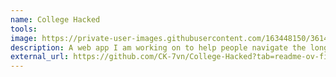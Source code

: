 ```yaml
---
name: College Hacked
tools: 
image: https://private-user-images.githubusercontent.com/163448150/361494677-18576ea7-aef8-43da-a27a-56620347a8ca.gif?jwt=eyJhbGciOiJIUzI1NiIsInR5cCI6IkpXVCJ9.eyJpc3MiOiJnaXRodWIuY29tIiwiYXVkIjoicmF3LmdpdGh1YnVzZXJjb250ZW50LmNvbSIsImtleSI6ImtleTUiLCJleHAiOjE3NDU3OTA5NTMsIm5iZiI6MTc0NTc5MDY1MywicGF0aCI6Ii8xNjM0NDgxNTAvMzYxNDk0Njc3LTE4NTc2ZWE3LWFlZjgtNDNkYS1hMjdhLTU2NjIwMzQ3YThjYS5naWY_WC1BbXotQWxnb3JpdGhtPUFXUzQtSE1BQy1TSEEyNTYmWC1BbXotQ3JlZGVudGlhbD1BS0lBVkNPRFlMU0E1M1BRSzRaQSUyRjIwMjUwNDI3JTJGdXMtZWFzdC0xJTJGczMlMkZhd3M0X3JlcXVlc3QmWC1BbXotRGF0ZT0yMDI1MDQyN1QyMTUwNTNaJlgtQW16LUV4cGlyZXM9MzAwJlgtQW16LVNpZ25hdHVyZT1mMDgyYzkwMjdlNGYwNTU5ZTI3MzUxYjU4ZWQ3ZTcxOGJjOTdkMDE5OGViYzU0MDkzYmQyYmQ5NWI4OWMxYmExJlgtQW16LVNpZ25lZEhlYWRlcnM9aG9zdCJ9.2foVOprp_xKnhySig0yu-Bd9nnwN5ktx-uJ9vu23Fhs
description: A web app I am working on to help people navigate the long (hopefully not) walk to earning higher education. The end goal is a web application that people can go to and with the assistance of AI build a college degree program using other college credit resources, things like CLEP, and ACE credits, instead of using strictly brick and mortar credits. I personally have used a similar path to get my Associates degree in less than one year, and earn upwards of 100 credits from August of 2023, to October of 2024. Currently I am working on training an LLM with data specific to colleges, and college credit.
external_url: https://github.com/CK-7vn/College-Hacked?tab=readme-ov-file
---
```

